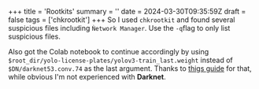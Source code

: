 +++
title = 'Rootkits'
summary = ''
date = 2024-03-30T09:35:59Z
draft = false
tags = ['chkrootkit']
+++
So I used `chkrootkit` and found several suspicious files including `Ǹetwork Manager`.
Use the `-q`flag to only list suspicious files.

Also got the Colab notebook to continue accordingly by using `$root_dir/yolo-license-plates/yolov3-train_last.weight` instead of `$DN/darknet53.conv.74` as the last argument. Thanks to [thigs guide](https://github.com/pjreddie/darknet/issues/1458) for that, while obvious I'm not experienced with **Darknet**.
